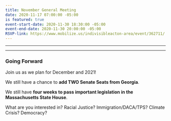 ```yaml
---
title: November General Meeting
date: 2020-11-17 07:00:00 -05:00
is featured: true
event-start-date: 2020-11-30 18:30:00 -05:00
event-end-date: 2020-11-30 20:00:00 -05:00
RSVP-link: https://www.mobilize.us/indivisibleacton-area/event/362711/
---
```



---

<p id="demo">
</p>

<script>
// Set the date we're counting down to
var countDownDate = new Date("Jan 20 2021 00:00");

// Update the count down every 1 second
var x = setInterval(function() {

  // Get today's date
  var now = new Date();
    
  // Find the distance between now and the count down date
  var t = countDownDate - now;
    
  // Time calculations for days
  var days = Math.floor(t / (1000 * 60 * 60 * 24));
  var hours = Math.floor((t%(1000 * 60 * 60 * 24))/(1000 * 60 * 60)); 
  var minutes = Math.floor((t % (1000 * 60 * 60)) / (1000 * 60)); 
  var seconds = Math.floor((t % (1000 * 60)) / 1000);  

  // Output the result in an element with id="demo"
  var test1 = document.getElementById("demo");
  test1.style.font = "italic bold 30px arial,serif"; 
  //test1.style.textAlign = "center";
//test1.innerHTML = days + " days left until Jan 20, 2021!";
  test1.innerHTML = days + "d " + hours + "h " + minutes + "m " + seconds + "s left until Jan 20, 2021!";
  
  
  // If the count down is over, write some text 
  if (t < 0) {
    clearInterval(x);
    document.getElementById("demo").innerHTML = "Democracy is a Verb!";
  }
},500);
</script>

---

### Going Forward  

Join us as we plan for December and 2021! 

We still have a chance to **add TWO Senate Seats from Georgia**. 

We still have **four weeks to pass important legislation in the Massachusetts State House**.

What are you interested in? Racial Justice? Immigration/DACA/TPS? Climate Crisis? Democracy?